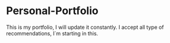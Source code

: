 # Personal-Portfolio
This is my portfolio, I will update it constantly. 
I accept all type of recommendations, I´m starting in this.
